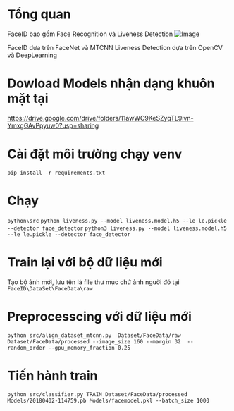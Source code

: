 # Tổng quan 
FaceID bao gồm Face Recognition và Liveness Detection 
![Image](https://www.google.com/imgres?q=faceid&imgurl=https%3A%2F%2Fcdn11.dienmaycholon.vn%2Ffilewebdmclnew%2Fpublic%2Fuserupload%2Ffiles%2Fiphone-mat-faceid.png&imgrefurl=https%3A%2F%2Fdienmaycholon.com%2Fkinh-nghiem-mua-sam%2Fiphone-mat-face-id-la-gi-co-nen-mua-iphone-mat-face-id-khong&docid=2ZjQhM14RBGBdM&tbnid=Q9LO1SgBUbj1vM&vet=12ahUKEwiiiI6R4tqHAxWChlYBHSdSKGUQM3oECB0QAA..i&w=1280&h=720&hcb=2&ved=2ahUKEwiiiI6R4tqHAxWChlYBHSdSKGUQM3oECB0QAA)

FaceID dựa trên FaceNet và MTCNN
Liveness Detection dựa trên OpenCV và DeepLearning 







# Dowload Models nhận dạng khuôn mặt tại 
https://drive.google.com/drive/folders/11awWC9KeSZyqTL9ivn-YmxgGAvPpyuw0?usp=sharing
# Cài đặt môi trường chạy venv 
```pip install -r requirements.txt```
# Chạy 
```python\src```
```python liveness.py --model liveness.model.h5 --le le.pickle --detector face_detector```
```python3 liveness.py --model liveness.model.h5 --le le.pickle --detector face_detector```
# Train lại với bộ dữ liệu mới
Tạo bộ ảnh mới, lưu tên là file thư mục chứ ảnh người đó tại ```FaceID\DataSet\FaceData\raw```

# Preprocesscing với dữ liệu mới 
```python src/align_dataset_mtcnn.py  Dataset/FaceData/raw Dataset/FaceData/processed --image_size 160 --margin 32  --random_order --gpu_memory_fraction 0.25```

# Tiến hành train
```python src/classifier.py TRAIN Dataset/FaceData/processed Models/20180402-114759.pb Models/facemodel.pkl --batch_size 1000```
